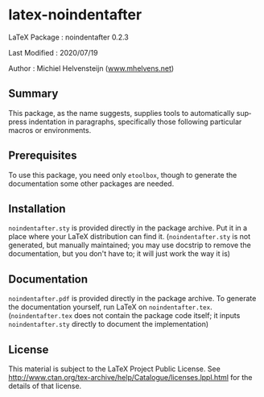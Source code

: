 latex-noindentafter
===============

LaTeX Package : noindentafter 0.2.3

Last Modified : 2020/07/19

Author        : Michiel Helvensteijn  (www.mhelvens.net)


Summary
-------

This pack­age, as the name sug­gests, sup­plies tools to au­to­mat­i­cally
sup­press in­den­ta­tion in para­graphs, specif­i­cally those fol­low­ing
par­tic­u­lar macros or en­vi­ron­ments.


Prerequisites
-------------

To use this package, you need only `etoolbox`, though to generate
the documentation some other packages are needed.


Installation
-------------

`noindentafter.sty` is provided directly in the package archive.
Put it in a place where your LaTeX distribution can find it.
(`noindentafter.sty` is not generated, but manually maintained;
 you may use docstrip to remove the documentation, but you don't
 have to; it will just work the way it is)


Documentation
-------------
`noindentafter.pdf` is provided directly in the package archive.
To generate the documentation yourself, run LaTeX on `noindentafter.tex`.
(`noindentafter.tex` does not contain the package code itself; it inputs
 `noindentafter.sty` directly to document the implementation)


License
-------

This material is subject to the LaTeX Project Public License. See
http://www.ctan.org/tex-archive/help/Catalogue/licenses.lppl.html 
for the details of that license.

